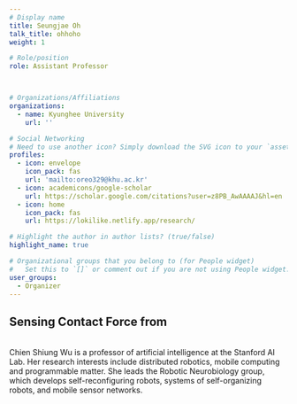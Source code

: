 ```yaml
---
# Display name
title: Seungjae Oh
talk_title: ohhoho
weight: 1

# Role/position
role: Assistant Professor



# Organizations/Affiliations
organizations:
  - name: Kyunghee University
    url: ''

# Social Networking
# Need to use another icon? Simply download the SVG icon to your `assets/media/icons/` folder.
profiles:
  - icon: envelope
    icon_pack: fas
    url: 'mailto:oreo329@khu.ac.kr'
  - icon: academicons/google-scholar
    url: https://scholar.google.com/citations?user=z8PB_AwAAAAJ&hl=en
  - icon: home
    icon_pack: fas
    url: https://lokilike.netlify.app/research/

# Highlight the author in author lists? (true/false)
highlight_name: true

# Organizational groups that you belong to (for People widget)
#   Set this to `[]` or comment out if you are not using People widget.
user_groups:
  - Organizer
---
```

## Sensing Contact Force from
<br>
Chien Shiung Wu is a professor of artificial intelligence at the Stanford AI Lab. Her research interests include
distributed robotics, mobile computing and programmable matter. She leads the Robotic Neurobiology group, which develops
self-reconfiguring robots, systems of self-organizing robots, and mobile sensor networks.